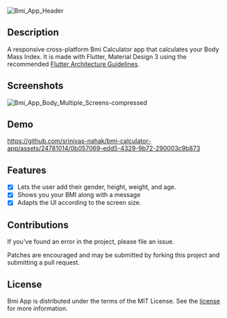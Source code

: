 ![Bmi_App_Header](https://github.com/srinivas-nahak/bmi-calculator-app/assets/24781014/b5648eed-7c4c-4829-ba70-a6d3d1e72426)


## Description
A responsive cross-platform Bmi Calculator app that calculates your Body Mass Index. It is made with Flutter, Material Design 3 using the recommended <a href="https://docs.flutter.dev/resources/architectural-overview">Flutter Architecture Guidelines</a>.

## Screenshots

![Bmi_App_Body_Multiple_Screens-compressed](https://github.com/srinivas-nahak/bmi-calculator-app/assets/24781014/d90ad1c6-6dcb-4265-b625-511f2f412170)



## Demo

https://github.com/srinivas-nahak/bmi-calculator-app/assets/24781014/0b057069-edd5-4329-9b72-290003c9b873


## Features
- [x] Lets the user add their gender, height, weight, and age.
- [x] Shows you your BMI along with a message
- [x] Adapts the UI according to the screen size.

## Contributions

If you've found an error in the project, please file an issue.

Patches are encouraged and may be submitted by forking this project and submitting a pull request. 

## License

Bmi App is distributed under the terms of the MIT License. See the
[license](LICENSE) for more information.
